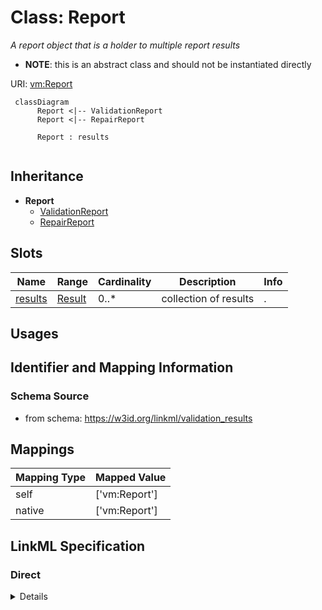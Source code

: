 # Class: Report
_A report object that is a holder to multiple report results_



* __NOTE__: this is an abstract class and should not be instantiated directly



URI: [vm:Report](https://w3id.org/linkml/validation-model/Report)




```{mermaid}
 classDiagram
      Report <|-- ValidationReport
      Report <|-- RepairReport
      
      Report : results
      
```





## Inheritance
* **Report**
    * [ValidationReport](ValidationReport.md)
    * [RepairReport](RepairReport.md)



## Slots

| Name | Range | Cardinality | Description  | Info |
| ---  | --- | --- | --- | --- |
| [results](results.md) | [Result](Result.md) | 0..* | collection of results  | . |


## Usages



## Identifier and Mapping Information







### Schema Source


* from schema: https://w3id.org/linkml/validation_results







## Mappings

| Mapping Type | Mapped Value |
| ---  | ---  |
| self | ['vm:Report'] |
| native | ['vm:Report'] |


## LinkML Specification

<!-- TODO: investigate https://stackoverflow.com/questions/37606292/how-to-create-tabbed-code-blocks-in-mkdocs-or-sphinx -->

### Direct

<details>
```yaml
name: Report
description: A report object that is a holder to multiple report results
from_schema: https://w3id.org/linkml/validation_results
abstract: true
slots:
- results

```
</details>

### Induced

<details>
```yaml
name: Report
description: A report object that is a holder to multiple report results
from_schema: https://w3id.org/linkml/validation_results
abstract: true
attributes:
  results:
    name: results
    description: collection of results
    from_schema: https://w3id.org/linkml/validation_results
    slot_uri: sh:result
    multivalued: true
    alias: results
    owner: Report
    range: Result
    inlined: true
    inlined_as_list: true

```
</details>